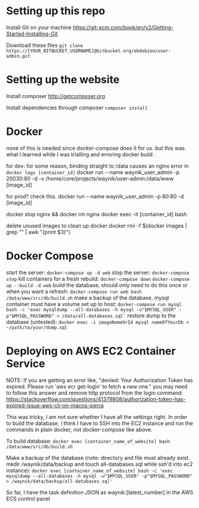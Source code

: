 Setting up this repo
=========
Install Git on your machine
https://git-scm.com/book/en/v2/Getting-Started-Installing-Git

Download these files
```git clone https://[YOUR_BITBUCKET_USERNAME]@bitbucket.org/obdobion/user-admin.git```


Setting up the website
=========
Install composer
http://getcomposer.org

Install dependencies through composer
```composer install```

Docker
=========
none of this is needed since docker-compose does it for us. but this was what I learned while I was trialling and erroring
docker build .

for dev: for some reason, binding straight to /data causes an nginx error in `docker logs [container_id]`
docker run --name waynik_user_admin -p 20030:80 -d -v /home/core/projects/waynik/user-admin:/data/www [image_id]

for prod? check this.
docker run --name waynik_user_admin -p 80:80 -d [image_id]

docker stop nginx && docker rm nginx
docker exec -it [container_id] bash

delete unused images to clean up docker
docker rmi -f $(docker images | grep "<none>" | awk "{print \$3}")

Docker Compose
=========
start the server:
`docker-compose up -d web`
stop the server:
`docker-compose stop`
kill containers for a fresh rebuild:
`docker-compose down`
`docker-compose up --build -d web`
build the database, should only need to do this once or when you want a refresh:
`docker-compose run web bash /data/www/src/db/build.sh`
make a backup of the database, mysql container must have a volume set up to host:
`docker-compose run mysql bash -c 'exec mysqldump --all-databases -h mysql -u"$MYSQL_USER" -p"$MYSQL_PASSWORD" > /data/all-databases.sql'`
restore dump to the database (untested):
`docker exec -i imageNameOrId mysql nameOfYourDb < ~/path/to/your/dump.sql`

Deploying on AWS EC2 Container Service
=========
NOTE: If you are getting an error like, "denied: Your Authorization Token has expired. Please run 'aws ecr get-login' to fetch a new one." you may need to follow this answer and remove http protocol from the login command: https://stackoverflow.com/questions/41379808/authorization-token-has-expired-issue-aws-cli-on-macos-sierra

This was tricky, I am not sure whether I have all the settings right.
In order to build the database, I think I have to SSH into the EC2 instance and run the commands in plain docker, not docker-compose like above.

To build database:
`docker exec [container_name_of_website] bash /data/www/src/db/build.sh`

Make a backup of the database (note: directory and file must already exist. mkdir /waynik/data/backup and touch all-databases.sql while ssh'd into ec2 instance):
`docker exec [container_name_of_website] bash -c 'exec mysqldump --all-databases -h mysql -u"$MYSQL_USER" -p"$MYSQL_PASSWORD" > /waynik/data/backup/all-databases.sql'`

So far, I have the task definition JSON as waynik:[latest_number] in the AWS ECS control panel